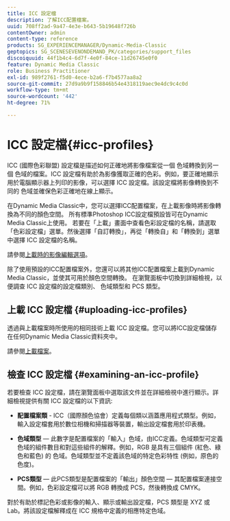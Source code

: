 ```yaml
---
title: ICC 設定檔
description: 了解ICC配置檔案。
uuid: 708ff2ad-9a47-4e3e-b643-5b19648f726b
contentOwner: admin
content-type: reference
products: SG_EXPERIENCEMANAGER/Dynamic-Media-Classic
geptopics: SG_SCENESEVENONDEMAND_PK/categories/support_files
discoiquuid: 44f1b4c4-6d7f-4e0f-84ce-11d26745e0f0
feature: Dynamic Media Classic
role: Business Practitioner
exl-id: 989f2761-f5d0-4ece-b2a6-f7b4577aa8a2
source-git-commit: 27d9a9b9f158846b54e4318119aec9e4dc9c4c0d
workflow-type: tm+mt
source-wordcount: '442'
ht-degree: 71%

---
```


# ICC 設定檔{#icc-profiles}

ICC (國際色彩聯盟) 設定檔是描述如何正確地將影像檔案從一個 色域轉換到另一個 色域的檔案。ICC 設定檔有助於為影像獲取正確的色彩。例如，要正確地顯示用於電腦顯示器上列印的影像，可以選擇 ICC 設定檔。該設定檔將影像轉換到不同的 色域並確保色彩正確地在線上顯示。

在Dynamic Media Classic中，您可以選擇ICC配置檔案，在上載影像時將影像轉換為不同的顏色空間。 所有標準Photoshop ICC設定檔預設皆可在Dynamic Media Classic上使用。 若要在「上載」畫面中查看色彩設定檔的名稱，請選取「色彩設定檔」選單。然後選擇「自訂轉換」，再從「轉換自」和「轉換到」選單中選擇 ICC 設定檔的名稱。

請參閱[上載時的影像編輯選項](image-editing-options-upload.md#image-editing-options-at-upload)。

除了使用預設的ICC配置檔案外，您還可以將其他ICC配置檔案上載到Dynamic Media Classic，並使其可用於顏色空間轉換。 在瀏覽面板中切換到詳細檢視，以便調查 ICC 設定檔的設定檔類別、 色域類型和 PCS 類型。

## 上載 ICC 設定檔 {#uploading-icc-profiles}

透過與上載檔案時所使用的相同技術上載 ICC 設定檔。您可以將ICC設定檔儲存在任何Dynamic Media Classic資料夾中。

請參閱[上載檔案](uploading-files.md#uploading_your_files)。

## 檢查 ICC 設定檔 {#examining-an-icc-profile}

若要檢查 ICC 設定檔，請在瀏覽面板中選取該文件並在詳細檢視中進行顯示。詳細檢視提供有關 ICC 設定檔的以下資訊:

* **配置檔案類**  - ICC（國際顏色協會）定義每個類以涵蓋應用程式類型。例如，輸入設定檔套用於數位相機和掃描器等裝置，輸出設定檔套用於印表機。

* **色域類型**  — 此數字是配置檔案的「輸入」色域，由ICC定義。色域類型可定義色域的組件數目和對這些組件的解釋。例如，RGB 是具有三個組件 (紅色、綠色和藍色) 的 色域。色域類型並不定義該色域的特定色彩特性 (例如，原色的色度)。

* **PCS類型**  — 此PCS類型是配置檔案的「輸出」顏色空間 — 其配置檔案連接空間。例如，色彩設定檔可以將 RGB 轉換成 PCS，然後轉換成 CMYK。

對於有助於標記色彩或影像的輸入、顯示或輸出設定檔，PCS 類型是 XYZ 或 Lab。將該設定檔解釋成在 ICC 規格中定義的相應特定色域。

